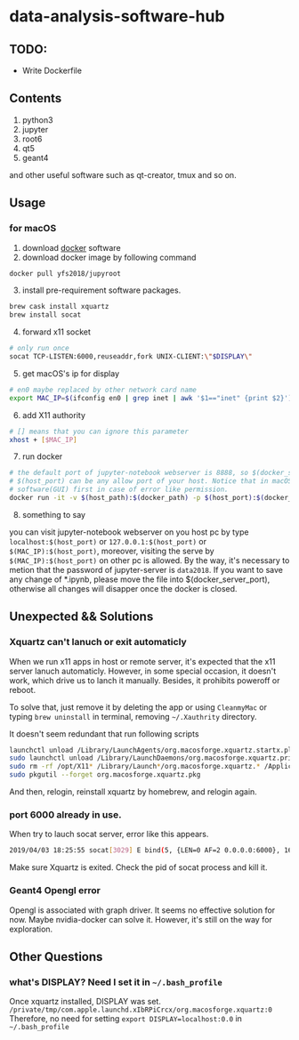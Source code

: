 # data-analysis-software-hub

## TODO:
- Write Dockerfile

## Contents

1. python3
2. jupyter
3. root6
4. qt5
5. geant4

and other useful software such as qt-creator, tmux and so on.

## Usage

### for macOS
1. download [docker](https://www.docker.com/get-started) software
2. download docker image by following command 
```bash
docker pull yfs2018/jupyroot
```
3. install pre-requirement software packages.
```bash
brew cask install xquartz
brew install socat
```
4. forward x11 socket
```bash
# only run once
socat TCP-LISTEN:6000,reuseaddr,fork UNIX-CLIENT:\"$DISPLAY\"
```
5. get macOS's ip for display
```bash
# en0 maybe replaced by other network card name 
export MAC_IP=$(ifconfig en0 | grep inet | awk '$1=="inet" {print $2}')
```
6. add X11 authority
```bash
# [] means that you can ignore this parameter
xhost + [$MAC_IP]
```
7. run docker
```bash
# the default port of jupyter-notebook webserver is 8888, so $(docker_server_port) can be replaced by 8888, 
# $(host_port) can be any allow port of your host. Notice that in macOS, $(host_path) should be set in docker
# software(GUI) first in case of error like permission.
docker run -it -v $(host_path):$(docker_path) -p $(host_port):$(docker_server_port)  -e DISPLAY=$MAC_IP:0 yfs2018/jupyroot
```
8. something to say

you can visit jupyter-notebook webserver on you host pc by type `localhost:$(host_port)` or `127.0.0.1:$(host_port)` or `$(MAC_IP):$(host_port)`, moreover, visiting the serve by `$(MAC_IP):$(host_port)` on other pc is allowed. By the way, it's necessary to metion that the password of jupyter-server is `data2018`. If you want to save any change of \*.ipynb, please move the file into $(docker_server_port), otherwise all changes will disapper once the docker is closed.

## Unexpected && Solutions
### Xquartz can't lanuch or exit automaticly
When we run x11 apps in host or remote server, it's expected that the x11 server lanuch automaticly. However, in some special occasion, it doesn't work, which drive us to lanch it manually. Besides, it prohibits poweroff or reboot. 

To solve that, just remove it by deleting the app or using `CleanmyMac` or typing `brew uninstall` in terminal, removing  `~/.Xauthrity` directory.

It doesn't seem redundant that run following scripts
```bash
launchctl unload /Library/LaunchAgents/org.macosforge.xquartz.startx.plist
sudo launchctl unload /Library/LaunchDaemons/org.macosforge.xquartz.privileged_startx.plist
sudo rm -rf /opt/X11* /Library/Launch*/org.macosforge.xquartz.* /Applications/Utilities/XQuartz.app /etc/*paths.d/*XQuartz
sudo pkgutil --forget org.macosforge.xquartz.pkg
```
And then, relogin, reinstall xquartz by homebrew, and relogin again.

### port 6000 already in use.
When try to lauch socat server, error like this appears.
```bash
2019/04/03 18:25:55 socat[3029] E bind(5, {LEN=0 AF=2 0.0.0.0:6000}, 16): Address already in use
```
Make sure Xquartz is exited. Check the pid of socat process and kill it.

### Geant4 Opengl error
Opengl is associated with graph driver. It seems no effective solution for now. Maybe nvidia-docker can solve it. However, it's still on the way for exploration.

## Other Questions
### what's DISPLAY? Need I set it in `~/.bash_profile`
Once xquartz installed, DISPLAY was set.
`/private/tmp/com.apple.launchd.xIbRPiCrcx/org.macosforge.xquartz:0`
Therefore, no need for setting `export DISPLAY=localhost:0.0` in `~/.bash_profile`
